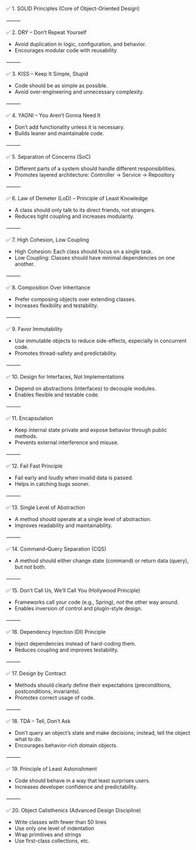 ✅ 1. SOLID Principles (Core of Object-Oriented Design)

⸻

✅ 2. DRY – Don’t Repeat Yourself
* Avoid duplication in logic, configuration, and behavior.
* Encourages modular code with reusability.

⸻

✅ 3. KISS – Keep It Simple, Stupid
* Code should be as simple as possible.
* Avoid over-engineering and unnecessary complexity.

⸻

✅ 4. YAGNI – You Aren’t Gonna Need It
* Don’t add functionality unless it is necessary.
* Builds leaner and maintainable code.

⸻

✅ 5. Separation of Concerns (SoC)
* Different parts of a system should handle different responsibilities.
* Promotes layered architecture: Controller → Service → Repository

⸻

✅ 6. Law of Demeter (LoD) – Principle of Least Knowledge
* A class should only talk to its direct friends, not strangers.
* Reduces tight coupling and increases modularity.

⸻

✅ 7. High Cohesion, Low Coupling
* High Cohesion: Each class should focus on a single task.
* Low Coupling: Classes should have minimal dependencies on one another.

⸻

✅ 8. Composition Over Inheritance
* Prefer composing objects over extending classes.
* Increases flexibility and testability.

⸻

✅ 9. Favor Immutability
* Use immutable objects to reduce side-effects, especially in concurrent code.
* Promotes thread-safety and predictability.

⸻

✅ 10. Design for Interfaces, Not Implementations
* Depend on abstractions (interfaces) to decouple modules.
* Enables flexible and testable code.

⸻

✅ 11. Encapsulation
* Keep internal state private and expose behavior through public methods.
* Prevents external interference and misuse.

⸻

✅ 12. Fail Fast Principle
* Fail early and loudly when invalid data is passed.
* Helps in catching bugs sooner.

⸻

✅ 13. Single Level of Abstraction
* A method should operate at a single level of abstraction.
* Improves readability and maintainability.

⸻

✅ 14. Command–Query Separation (CQS)
* A method should either change state (command) or return data (query), but not both.

⸻

✅ 15. Don’t Call Us, We’ll Call You (Hollywood Principle)
* Frameworks call your code (e.g., Spring), not the other way around.
* Enables inversion of control and plugin-style design.

⸻

✅ 16. Dependency Injection (DI) Principle
* Inject dependencies instead of hard-coding them.
* Reduces coupling and improves testability.

⸻

✅ 17. Design by Contract
* Methods should clearly define their expectations (preconditions, postconditions, invariants).
* Promotes correct usage of code.

⸻

✅ 18. TDA – Tell, Don’t Ask
* Don’t query an object’s state and make decisions; instead, tell the object what to do.
* Encourages behavior-rich domain objects.

⸻

✅ 19. Principle of Least Astonishment
* Code should behave in a way that least surprises users.
* Increases developer confidence and predictability.

⸻

✅ 20. Object Calisthenics (Advanced Design Discipline)
* Write classes with fewer than 50 lines
* Use only one level of indentation
* Wrap primitives and strings
* Use first-class collections, etc.